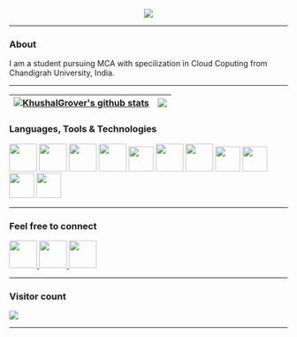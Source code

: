 <p align="center">

  <a href="https://github.com/DenverCoder1/readme-typing-svg">
    <img src="https://readme-typing-svg.demolab.com/?lines=Hi, myself Khushal Grover ;Nice to meet ya 😁 ;&font=Fira%20Code&center=true&width=440&height=45&color=f75c7e&vCenter=true&pause=1000&size=22" /></a>
  
</p>


<hr>



<h3 > About </h3>

I am a student pursuing MCA with specilization in Cloud Coputing from Chandigrah University, India. 
<hr>

<!-- [![KhushalGrover's GitHub stats](https://github-readme-stats.vercel.app/api?username=khushalGrover)](https://github.com/KhushalGrover) -->

| <a href="https://github.com/khushalGrover"><img align="center" src="https://github-readme-stats.vercel.app/api?username=khushalGrover&show_icons=true&include_all_commits=true&theme=buefy&hide_border=true" alt="KhushalGrover's github stats" /></a> | <a href="https://github.com/khushalGrover"><img align="center" src="https://github-readme-stats.vercel.app/api/top-langs/?username=khushalGrover&layout=compact&theme=buefy&hide_border=true" /></a> |
| ------------- | ------------- |
<h3> Languages, Tools & Technologies</h3>

<p align="left">
  
  <img width="50px"  src="https://img.icons8.com/plasticine/512/github-squared.png"/>
  <img width="50px"  src="https://img.icons8.com/color/512/git.png"/>
  <img width="50px"  src="https://img.icons8.com/color/512/linux.png"/>
  <img width="50px"  src="https://img.icons8.com/fluency/512/blender-3d.png"/>
  <img width="45px"  src="https://cdn-icons-png.flaticon.com/512/5969/5969294.png"/>
  <img width="50px"  src="https://img.icons8.com/color/512/c-sharp-logo-2.png"/>
  <img width="50px"  src="https://img.icons8.com/color/512/c-plus-plus-logo.png"/>
  <img width="45px"  src="https://external-content.duckduckgo.com/ip3/threejs.org.ico"/>
  <img width="45px"  src="https://img.icons8.com/color/512/html-5.png"/>
  <img width="45px"  src="https://img.icons8.com/fluency/512/css3.png"/>
  <img width="45px"  src="https://img.icons8.com/color/512/javascript.png"/>
</p>
<hr>

<h3> Feel free to connect </h3>

<p align="left">
  
  <a href="mailto:khushal15grover@gmail.com">
  <img width="50px"  src="https://img.icons8.com/doodle/512/gmail.png"/>
  </a>
  
  <a href="https://www.linkedin.com/in/khushalgrover/">
  <img width="50px"  src="https://img.icons8.com/color/512/linkedin.png"/>
  </a>
  
  <a href="https://t.me/k_hu_s">
  <img width="50px"  src="https://img.icons8.com/color/512/telegram-app.png"/>
  </a>
  

  
</p>
<hr>


<p align="left"> 
 <h3> Visitor count </h3>
  <img src="https://profile-counter.glitch.me/khushalGrover/count.svg" />
</p>
<hr>





